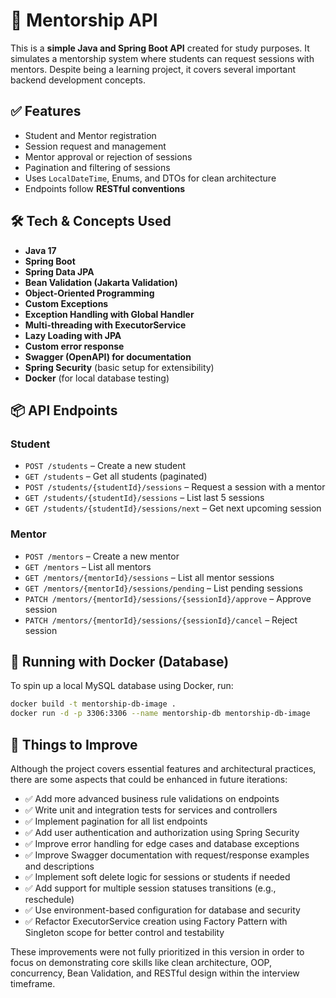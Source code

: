 # 🧠 Mentorship API

This is a **simple Java and Spring Boot API** created for study purposes. It simulates a mentorship system where students can request sessions with mentors. Despite being a learning project, it covers several important backend development concepts.

## ✅ Features

- Student and Mentor registration
- Session request and management
- Mentor approval or rejection of sessions
- Pagination and filtering of sessions
- Uses `LocalDateTime`, Enums, and DTOs for clean architecture
- Endpoints follow **RESTful conventions**

## 🛠️ Tech & Concepts Used

- **Java 17**
- **Spring Boot**
- **Spring Data JPA**
- **Bean Validation (Jakarta Validation)**
- **Object-Oriented Programming**
- **Custom Exceptions**
- **Exception Handling with Global Handler**
- **Multi-threading with ExecutorService**
- **Lazy Loading with JPA**
- **Custom error response**
- **Swagger (OpenAPI) for documentation**
- **Spring Security** (basic setup for extensibility)
- **Docker** (for local database testing)

## 📦 API Endpoints

### Student

- `POST /students` – Create a new student
- `GET /students` – Get all students (paginated)
- `POST /students/{studentId}/sessions` – Request a session with a mentor
- `GET /students/{studentId}/sessions` – List last 5 sessions
- `GET /students/{studentId}/sessions/next` – Get next upcoming session

### Mentor

- `POST /mentors` – Create a new mentor
- `GET /mentors` – List all mentors
- `GET /mentors/{mentorId}/sessions` – List all mentor sessions
- `GET /mentors/{mentorId}/sessions/pending` – List pending sessions
- `PATCH /mentors/{mentorId}/sessions/{sessionId}/approve` – Approve session
- `PATCH /mentors/{mentorId}/sessions/{sessionId}/cancel` – Reject session

## 🐳 Running with Docker (Database)

To spin up a local MySQL database using Docker, run:

```bash
docker build -t mentorship-db-image .
docker run -d -p 3306:3306 --name mentorship-db mentorship-db-image
```

## 🚧 Things to Improve

Although the project covers essential features and architectural practices, there are some aspects that could be enhanced in future iterations:

- ✅ Add more advanced business rule validations on endpoints
- ✅ Write unit and integration tests for services and controllers
- ✅ Implement pagination for all list endpoints
- ✅ Add user authentication and authorization using Spring Security
- ✅ Improve error handling for edge cases and database exceptions
- ✅ Improve Swagger documentation with request/response examples and descriptions
- ✅ Implement soft delete logic for sessions or students if needed
- ✅ Add support for multiple session statuses transitions (e.g., reschedule)
- ✅ Use environment-based configuration for database and security
- ✅ Refactor ExecutorService creation using Factory Pattern with Singleton scope for better control and testability

These improvements were not fully prioritized in this version in order to focus on demonstrating core skills like clean architecture, OOP, concurrency, Bean Validation, and RESTful design within the interview timeframe.

